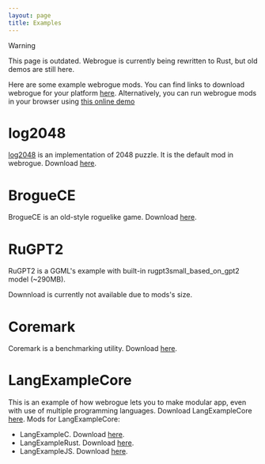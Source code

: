 ```yaml
---
layout: page
title: Examples
---
```


> [!WARNING]  
> This page is outdated. Webrogue is currently being rewritten to Rust, but old demos are still here.

Here are some example webrogue mods.
You can find links to download webrogue for your platform [here](../download.html).
Alternatively, you can run webrogue mods in your browser using [this online demo](../demos/dynamic/)

# log2048
[log2048](./log2048.html) is an implementation of 2048 puzzle. 
It is the default mod in webrogue. 
Download [here](https://webrogue-runtime.github.io/webrogue/mods/log2048.wrmod).

# BrogueCE
BrogueCE is an old-style roguelike game. 
Download [here](https://webrogue-runtime.github.io/webrogue/mods/brogue.wrmod).

# RuGPT2
RuGPT2 is a GGML's example with built-in rugpt3small_based_on_gpt2 model (~290MB). 
<!-- Download [here](https://webrogue-runtime.github.io/webrogue/mods/rugpt2.wrmod). -->
Downnload is currently not available due to mods's size.

# Coremark
Coremark is a benchmarking utility.
Download [here](https://webrogue-runtime.github.io/webrogue/mods/coremark.wrmod).

# LangExampleCore
This is an example of how webrogue lets you to make modular app, even with use of multiple programming languages.
Download LangExampleCore [here](https://webrogue-runtime.github.io/webrogue/mods/langExampleCore.wrmod).
Mods for LangExampleCore:
- LangExampleC. Download [here](https://webrogue-runtime.github.io/webrogue/mods/langExampleC.wrmod).
- LangExampleRust. Download [here](https://webrogue-runtime.github.io/webrogue/mods/langExampleRust.wrmod).
- LangExampleJS. Download [here](https://webrogue-runtime.github.io/webrogue/mods/langExampleJS.wrmod).
